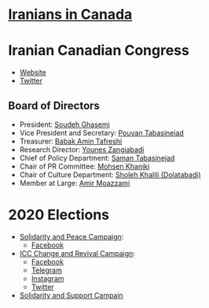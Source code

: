 # [Iranians in Canada](https://www.facebook.com/iranicanada)

# Iranian Canadian Congress

- [Website](https://www.iccongress.ca/)
- [Twitter](https://twitter.com/iccongress?lang=en)

## Board of Directors

- President: [Soudeh Ghasemi](https://twitter.com/soudeh_ghasemi?lang=en)
- Vice President and Secretary: [Pouyan Tabasinejad](https://twitter.com/ptabasinejad?lang=en)
- Treasurer: [Babak Amin Tafreshi](https://twitter.com/tafreshibob)
- Research Director: [Younes Zangiabadi](https://twitter.com/youneszangi?lang=en)
- Chief of Policy Department: [Saman Tabasinejad](https://twitter.com/samantabasin?lang=en)
- Chair of PR Committee: [Mohsen Khaniki](https://twitter.com/khanikimohsen?lang=en)
- Chair of Culture Department: [Sholeh Khalili (Dolatabadi)](https://ca.linkedin.com/in/sholeh-khalili-3894b833)
- Member at Large: [Amir Moazzami](https://twitter.com/amirhmoazzami?lang=en)

# 2020 Elections

- [Solidarity and Peace Campaign](https://iccvote.ca/en/):
    - [Facebook](https://www.facebook.com/iccvote)
- [ICC Change and Revival Campaign](https://changeicc.ca/):
    - [Facebook](https://www.facebook.com/ChangeICC)
    - [Telegram](https://t.me/changeICC)
    - [Instagram](https://www.instagram.com/ChangeICC.ca)
    - [Twitter](https://twitter.com/ChangeICC)
- [Solidarity and Support Campain](https://hambastegi.ca/)
